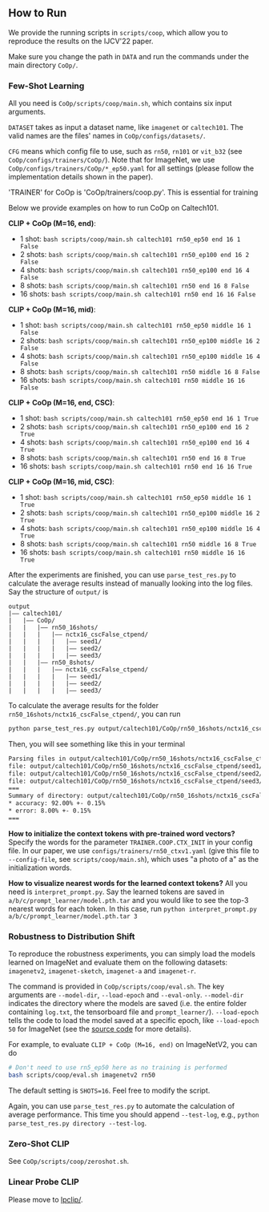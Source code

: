 ## How to Run

We provide the running scripts in `scripts/coop`, which allow you to reproduce the results on the IJCV'22 paper.

Make sure you change the path in `DATA` and run the commands under the main directory `CoOp/`.

### Few-Shot Learning

All you need is `CoOp/scripts/coop/main.sh`, which contains six input arguments.

`DATASET` takes as input a dataset name, like `imagenet` or `caltech101`. The valid names are the files' names in `CoOp/configs/datasets/`.

`CFG` means which config file to use, such as `rn50`, `rn101` or `vit_b32` (see `CoOp/configs/trainers/CoOp/`). Note that for ImageNet, we use `CoOp/configs/trainers/CoOp/*_ep50.yaml` for all settings (please follow the implementation details shown in the paper).

'TRAINER' for CoOp is 'CoOp/trainers/coop.py'. This is essential for training

Below we provide examples on how to run CoOp on Caltech101.

**CLIP + CoOp (M=16, end)**:
- 1 shot: `bash scripts/coop/main.sh caltech101 rn50_ep50 end 16 1 False`
- 2 shots: `bash scripts/coop/main.sh caltech101 rn50_ep100 end 16 2 False`
- 4 shots: `bash scripts/coop/main.sh caltech101 rn50_ep100 end 16 4 False`
- 8 shots: `bash scripts/coop/main.sh caltech101 rn50 end 16 8 False`
- 16 shots: `bash scripts/coop/main.sh caltech101 rn50 end 16 16 False`

**CLIP + CoOp (M=16, mid)**:
- 1 shot: `bash scripts/coop/main.sh caltech101 rn50_ep50 middle 16 1 False`
- 2 shots: `bash scripts/coop/main.sh caltech101 rn50_ep100 middle 16 2 False`
- 4 shots: `bash scripts/coop/main.sh caltech101 rn50_ep100 middle 16 4 False`
- 8 shots: `bash scripts/coop/main.sh caltech101 rn50 middle 16 8 False`
- 16 shots: `bash scripts/coop/main.sh caltech101 rn50 middle 16 16 False`

**CLIP + CoOp (M=16, end, CSC)**:
- 1 shot: `bash scripts/coop/main.sh caltech101 rn50_ep50 end 16 1 True`
- 2 shots: `bash scripts/coop/main.sh caltech101 rn50_ep100 end 16 2 True`
- 4 shots: `bash scripts/coop/main.sh caltech101 rn50_ep100 end 16 4 True`
- 8 shots: `bash scripts/coop/main.sh caltech101 rn50 end 16 8 True`
- 16 shots: `bash scripts/coop/main.sh caltech101 rn50 end 16 16 True`

**CLIP + CoOp (M=16, mid, CSC)**:
- 1 shot: `bash scripts/coop/main.sh caltech101 rn50_ep50 middle 16 1 True`
- 2 shots: `bash scripts/coop/main.sh caltech101 rn50_ep100 middle 16 2 True`
- 4 shots: `bash scripts/coop/main.sh caltech101 rn50_ep100 middle 16 4 True`
- 8 shots: `bash scripts/coop/main.sh caltech101 rn50 middle 16 8 True`
- 16 shots: `bash scripts/coop/main.sh caltech101 rn50 middle 16 16 True`

After the experiments are finished, you can use `parse_test_res.py` to calculate the average results instead of manually looking into the log files. Say the structure of `output/` is

```
output
|–– caltech101/
|   |–– CoOp/
|   |   |–– rn50_16shots/
|   |   |   |–– nctx16_cscFalse_ctpend/
|   |   |   |   |–– seed1/
|   |   |   |   |–– seed2/
|   |   |   |   |–– seed3/
|   |   |–– rn50_8shots/
|   |   |   |–– nctx16_cscFalse_ctpend/
|   |   |   |   |–– seed1/
|   |   |   |   |–– seed2/
|   |   |   |   |–– seed3/
```

To calculate the average results for the folder `rn50_16shots/nctx16_cscFalse_ctpend/`, you can run

```bash
python parse_test_res.py output/caltech101/CoOp/rn50_16shots/nctx16_cscFalse_ctpend
```

Then, you will see something like this in your terminal

```bash
Parsing files in output/caltech101/CoOp/rn50_16shots/nctx16_cscFalse_ctpend
file: output/caltech101/CoOp/rn50_16shots/nctx16_cscFalse_ctpend/seed1/log.txt. accuracy: 91.81%. error: 8.19%.
file: output/caltech101/CoOp/rn50_16shots/nctx16_cscFalse_ctpend/seed2/log.txt. accuracy: 92.01%. error: 7.99%.
file: output/caltech101/CoOp/rn50_16shots/nctx16_cscFalse_ctpend/seed3/log.txt. accuracy: 92.17%. error: 7.83%.
===
Summary of directory: output/caltech101/CoOp/rn50_16shots/nctx16_cscFalse_ctpend
* accuracy: 92.00% +- 0.15%
* error: 8.00% +- 0.15%
===
```

**How to initialize the context tokens with pre-trained word vectors?** Specify the words for the parameter `TRAINER.COOP.CTX_INIT` in your config file. In our paper, we use `configs/trainers/rn50_ctxv1.yaml` (give this file to `--config-file`, see `scripts/coop/main.sh`), which uses "a photo of a" as the initialization words.

**How to visualize nearest words for the learned context tokens?** All you need is `interpret_prompt.py`. Say the learned tokens are saved in `a/b/c/prompt_learner/model.pth.tar` and you would like to see the top-3 nearest words for each token. In this case, run `python interpret_prompt.py a/b/c/prompt_learner/model.pth.tar 3`

### Robustness to Distribution Shift
To reproduce the robustness experiments, you can simply load the models learned on ImageNet and evaluate them on the following datasets: `imagenetv2`, `imagenet-sketch`, `imagenet-a` and `imagenet-r`.

The command is provided in `CoOp/scripts/coop/eval.sh`. The key arguments are `--model-dir`, `--load-epoch` and `--eval-only`. `--model-dir` indicates the directory where the models are saved (i.e. the entire folder containing `log.txt`, the tensorboard file and `prompt_learner/`). `--load-epoch` tells the code to load the model saved at a specific epoch, like `--load-epoch 50` for ImageNet (see the [source code](https://github.com/KaiyangZhou/Dassl.pytorch/blob/master/dassl/engine/trainer.py#L169) for more details).

For example, to evaluate `CLIP + CoOp (M=16, end)` on ImageNetV2, you can do

```bash
# Don't need to use rn5_ep50 here as no training is performed
bash scripts/coop/eval.sh imagenetv2 rn50
```

The default setting is `SHOTS=16`. Feel free to modify the script.

Again, you can use `parse_test_res.py` to automate the calculation of average performance. This time you should append `--test-log`, e.g., `python parse_test_res.py directory --test-log`.

### Zero-Shot CLIP

See `CoOp/scripts/coop/zeroshot.sh`.

### Linear Probe CLIP

Please move to [lpclip/](lpclip/).
